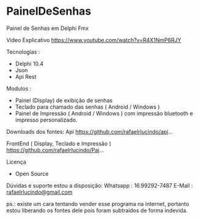 # PainelDeSenhas
Painel de Senhas em Delphi Fmx

Video Explicativo
https://www.youtube.com/watch?v=R4X1NmP6RJY

Tecnologias : 
- Delphi 10.4 
- Json
- Api Rest

Modulos :
- Painel (Display) de exibição de senhas
- Teclado para chamado das senhas ( Android / Windows )
- Painel de Impressão ( Android / Windows ) com impressão bluetooth e
impresso personalizado.

Downloads dos fontes:
Api
https://github.com/rafaelrlucindo/api...

FrontEnd ( Display, Teclado e Impressão )
https://github.com/rafaelrlucindo/Pai...

Licença
- Open Source


Dúvidas e suporte estou a disposição:
Whatsapp : 16.99292-7487
E-Mail : rafaelrlucindo@gmail.com

ps.: existe um cara tentando vender esse programa na internet, portanto estou liberando os fontes dele pois foram subtraídos de forma indevida.
